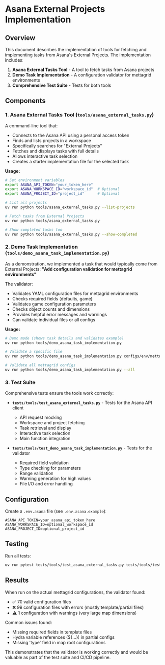 # Asana External Projects Implementation

## Overview

This document describes the implementation of tools for fetching and implementing tasks from Asana's External Projects. The implementation includes:

1. **Asana External Tasks Tool** - A tool to fetch tasks from Asana projects
2. **Demo Task Implementation** - A configuration validator for mettagrid environments
3. **Comprehensive Test Suite** - Tests for both tools

## Components

### 1. Asana External Tasks Tool (`tools/asana_external_tasks.py`)

A command-line tool that:
- Connects to the Asana API using a personal access token
- Finds and lists projects in a workspace
- Specifically searches for "External Projects"
- Fetches and displays tasks with full details
- Allows interactive task selection
- Creates a starter implementation file for the selected task

**Usage:**
```bash
# Set environment variables
export ASANA_API_TOKEN="your_token_here"
export ASANA_WORKSPACE_ID="workspace_id"  # Optional
export ASANA_PROJECT_ID="project_id"      # Optional

# List all projects
uv run python tools/asana_external_tasks.py --list-projects

# Fetch tasks from External Projects
uv run python tools/asana_external_tasks.py

# Show completed tasks too
uv run python tools/asana_external_tasks.py --show-completed
```

### 2. Demo Task Implementation (`tools/demo_asana_task_implementation.py`)

As a demonstration, we implemented a task that would typically come from External Projects:
**"Add configuration validation for mettagrid environments"**

The validator:
- Validates YAML configuration files for mettagrid environments
- Checks required fields (defaults, game)
- Validates game configuration parameters
- Checks object counts and dimensions
- Provides helpful error messages and warnings
- Can validate individual files or all configs

**Usage:**
```bash
# Demo mode (shows task details and validates example)
uv run python tools/demo_asana_task_implementation.py

# Validate a specific file
uv run python tools/demo_asana_task_implementation.py configs/env/mettagrid/arena/tag.yaml

# Validate all mettagrid configs
uv run python tools/demo_asana_task_implementation.py --all
```

### 3. Test Suite

Comprehensive tests ensure the tools work correctly:

- **`tests/tools/test_asana_external_tasks.py`** - Tests for the Asana API client
  - API request mocking
  - Workspace and project fetching
  - Task retrieval and display
  - Interactive task selection
  - Main function integration

- **`tests/tools/test_demo_asana_task_implementation.py`** - Tests for the validator
  - Required field validation
  - Type checking for parameters
  - Range validation
  - Warning generation for high values
  - File I/O and error handling

## Configuration

Create a `.env.asana` file (see `.env.asana.example`):
```
ASANA_API_TOKEN=your_asana_api_token_here
ASANA_WORKSPACE_ID=optional_workspace_id
ASANA_PROJECT_ID=optional_project_id
```

## Testing

Run all tests:
```bash
uv run pytest tests/tools/test_asana_external_tasks.py tests/tools/test_demo_asana_task_implementation.py -v
```

## Results

When run on the actual mettagrid configurations, the validator found:
- ✅ 70 valid configuration files
- ❌ 99 configuration files with errors (mostly template/partial files)
- ⚠️ 1 configuration with warnings (very large map dimensions)

Common issues found:
- Missing required fields in template files
- Hydra variable references (${...}) in partial configs
- Missing 'type' field in map root configurations

This demonstrates that the validator is working correctly and would be valuable as part of the test suite and CI/CD pipeline.